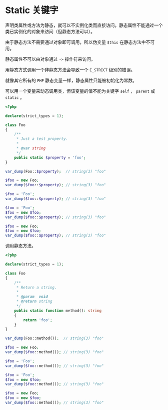 # Static 关键字

声明类属性或方法为静态，就可以不实例化类而直接访问。静态属性不能通过一个类已实例化的对象来访问（但静态方法可以）。

由于静态方法不需要通过对象即可调用，所以伪变量 `$this` 在静态方法中不可用。

静态属性不可以由对象通过 `->` 操作符来访问。

用静态方式调用一个非静态方法会导致一个 `E_STRICT` 级别的错误。

就像其它所有的 `PHP` 静态变量一样，静态属性只能被初始化为常数。

可以用一个变量来动态调用类，但该变量的值不能为关键字 `self` ， `parent` 或 `static` 。

```php
<?php

declare(strict_types = 1);

class Foo
{
    /**
     * Just a test property.
     *
     * @var string
     */
    public static $property = 'foo';
}

var_dump(Foo::$property);  // string(3) "foo"

$foo = new Foo;
var_dump($foo::$property); // string(3) "foo"

$foo = 'Foo';
var_dump($foo::$property); // string(3) "foo"

$foo = 'Foo';
$foo = new $foo;
var_dump($foo::$property); // string(3) "foo"

$foo = new Foo;
$foo = new $foo;
var_dump($foo::$property); // string(3) "foo"

```

调用静态方法。

```php
<?php

declare(strict_types = 1);

class Foo
{
    /**
     * Return a string.
     *
     * @param  void
     * @return string
     */
    public static function method(): string
    {
        return 'foo';
    }
}

var_dump(Foo::method());  // string(3) "foo"

$foo = new Foo;
var_dump($foo::method()); // string(3) "foo"

$foo = 'Foo';
var_dump($foo::method()); // string(3) "foo"

$foo = 'Foo';
$foo = new $foo;
var_dump($foo::method()); // string(3) "foo"

$foo = new Foo;
$foo = new $foo;
var_dump($foo::method()); // string(3) "foo"

```

